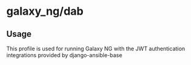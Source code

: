 # galaxy_ng/dab

## Usage

This profile is used for running Galaxy NG with the JWT authentication integrations provided by django-ansible-base